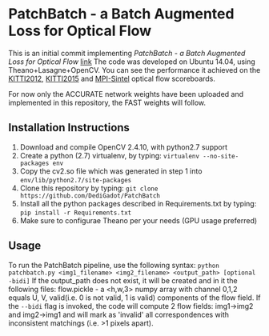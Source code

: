 PatchBatch - a Batch Augmented Loss for Optical Flow
====================================================

This is an initial commit implementing *PatchBatch - a Batch Augmented Loss for Optical Flow* [link](http://www.cv-foundation.org/openaccess/content_cvpr_2016/html/Gadot_PatchBatch_A_Batch_CVPR_2016_paper.html)
The code was developed on Ubuntu 14.04, using Theano+Lasagne+OpenCV. You can see the performance it achieved on the [KITTI2012](http://www.cvlibs.net/datasets/kitti/eval_stereo_flow.php?benchmark=flow), [KITTI2015](http://www.cvlibs.net/datasets/kitti/eval_scene_flow.php?benchmark=flow) and [MPI-Sintel](http://sintel.is.tue.mpg.de/) optical flow scoreboards.

For now only the ACCURATE network weights have been uploaded and implemented in this repository, the FAST weights will follow.

Installation Instructions
-------------------------
1. Download and compile OpenCV 2.4.10, with python2.7 support
2. Create a python (2.7) virtualenv, by typing: `virtualenv --no-site-packages env`
3. Copy the cv2.so file which was generated in step 1 into `env/lib/python2.7/site-packages`
4. Clone this repository by typing: `git clone https://github.com/DediGadot/PatchBatch`
5. Install all the python packages described in Requirements.txt by typing: `pip install -r Requirements.txt`
6. Make sure to configurae Theano per your needs (GPU usage preferred)

Usage
-----
To run the PatchBatch pipeline, use the following syntax:
`python patchbatch.py <img1_filename> <img2_filename> <output_path> [optional -bidi]`
If the output_path does not exist, it will be created and in it the following files:
flow.pickle - a <h,w,3> numpy array with channel 0,1,2 equals U, V, valid(i.e. 0 is not valid, 1 is valid) components of the flow field.
If the `--bidi` flag is invoked, the code will compute 2 flow fields: img1->img2 and img2->img1 and will mark as 'invalid' all correspondences with inconsistent matchings (i.e. >1 pixels apart).
